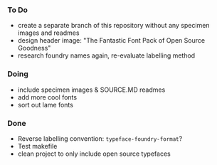 ### To Do
- create a separate branch of this repository without any specimen images and readmes
- design header image: "The Fantastic Font Pack of Open Source Goodness"
- research foundry names again, re-evaluate labelling method

### Doing
- include specimen images & SOURCE.MD readmes
- add more cool fonts
- sort out lame fonts

### Done
- Reverse labelling convention: `typeface-foundry-format`?
- Test makefile
- clean project to only include open source typefaces
